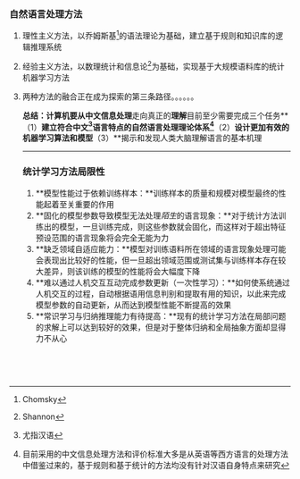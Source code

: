 ### 自然语言处理方法

1. 理性主义方法，以乔姆斯基[^1]的语法理论为基础，建立基于规则和知识库的逻辑推理系统

2. 经验主义方法，以数理统计和信息论[^2]为基础，实现基于大规模语料库的统计机器学习方法

3. 两种方法的融合正在成为探索的第三条路径。。。。。。     

   **总结：**计算机要从中文信息**处理**走向真正的**理解**目前至少需要完成三个任务**（1）**建立符合中文[^3]语言特点的自然语言处理理论体系[^4]**（2）**设计更加有效的机器学习算法和模型**（3）**揭示和发现人类大脑理解语言的基本机理

   -----

   ### 统计学习方法局限性

   1. **模型性能过于依赖训练样本：**训练样本的质量和规模对模型最终的性能起着至关重要的作用
   2. **固化的模型参数导致模型无法处理*陌生*的语言现象：**对于统计方法训练出的模型，一旦训练完成，则这些参数就会固化，而这样对于超出特征预设范围的语言现象将会完全无能为力
   3. **缺乏领域自适应能力：**模型对训练语料所在领域的语言现象处理可能会表现出比较好的性能，但一旦超出领域范围或测试集与训练样本存在较大差异，则该训练的模型的性能将会大幅度下降
   4. **难以通过人机交互互动完成参数更新（一次性学习）：**如何使系统通过人机交互的过程，自动根据语用信息判别和提取有用的知识，以此来完成模型参数的自动更新，从而达到模型性能不断提高的效果
   5. **常识学习与归纳推理能力有待提高：**现有的统计学习方法在局部问题的求解上可以达到较好的效果，但是对于整体归纳和全局抽象方面却显得力不从心

   ​

   ​

[^1]: Chomsky
[^2]: Shannon
[^3]: 尤指汉语
[^4]: 目前采用的中文信息处理方法和评价标准大多是从英语等西方语言的处理方法中借鉴过来的，基于规则和基于统计的方法均没有针对汉语自身特点来研究

